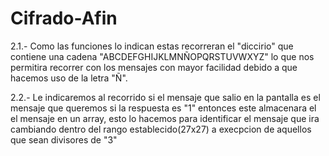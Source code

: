 # Cifrado-Afin


2.1.- Como las funciones lo indican estas recorreran el "diccirio" que contiene una cadena 
      "ABCDEFGHIJKLMNÑOPQRSTUVWXYZ" lo que nos permitira recorrer con los mensajes con mayor 
      facilidad debido a que hacemos uso de la letra "Ñ".

2.2.- Le indicaremos al recorrido si el mensaje que salio en la pantalla es el mensaje que queremos
      si la respuesta es "1" entonces este almacenara el el mensaje en un array, esto lo hacemos para
      identificar el mensaje que ira cambiando dentro del rango establecido(27x27) a execpcion de aquellos 
      que sean divisores de "3"
